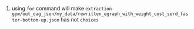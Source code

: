 1. using `for` command will make `extraction-gym/out_dag_json/my_data/rewritten_egraph_with_weight_cost_serd_faster-bottom-up.json` has not `choices`
